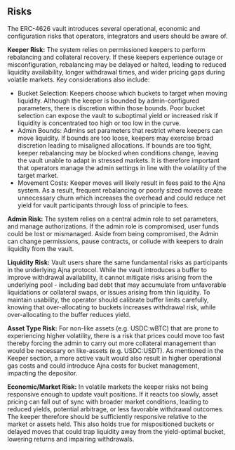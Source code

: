 ## Risks
The ERC-4626 vault introduces several operational, economic and configuration risks that operators, integrators and users should be aware of.

**Keeper Risk:**
The system relies on permissioned keepers to perform rebalancing and collateral recovery. If these keepers experience outage or misconfiguration, rebalancing may be delayed or halted, leading to reduced liquidity availability, longer withdrawal times, and wider pricing gaps during volatile markets. Key considerations also include:
* Bucket Selection: Keepers choose which buckets to target when moving liquidity. Although the keeper is bounded by admin-configured parameters, there is discretion within those bounds. Poor bucket selection can expose the vault to suboptimal yield or increased risk if liquidity is concentrated too high or too low in the curve.
* Admin Bounds: Admins set parameters that restrict where keepers can move liquidity. If bounds are too loose, keepers may exercise broad discretion leading to misaligned allocations. If bounds are too tight, keeper rebalancing may be blocked when conditions change, leaving the vault unable to adapt in stressed markets. It is therefore important that operators manage the admin settings in line with the volatility of the target market.
* Movement Costs: Keeper moves will likely result in fees paid to the Ajna system.  As a result, frequent rebalancing or poorly sized moves create unnecessary churn which increases the overhead and could reduce net yield for vault participants through loss of principle to fees.

**Admin Risk:**
The system relies on a central admin role to set parameters, and manage authorizations. If the admin role is compromised, user funds could be lost or mismanaged. Aside from being compromised, the Admin can change permissions, pause contracts, or collude with keepers to drain liquidity from the vault.

**Liquidity Risk:**
Vault users share the same fundamental risks as participants in the underlying Ajna protocol. While the vault introduces a buffer to improve withdrawal availability, it cannot mitigate risks arising from the underlying pool - including bad debt that may accumulate from unfavorable liquidations or collateral swaps, or issues arising from thin liquidity. To maintain usability, the operator should calibrate buffer limits carefully, knowing that over-allocating to buckets increases withdrawal risk, while over-allocating to the buffer reduces yield.

**Asset Type Risk:**
For non-like assets (e.g. USDC:wBTC) that are prone to experiencing higher volatility, there is a risk that prices could move too fast thereby forcing the admin to carry out more collateral management than would be necessary on like-assets (e.g. USDC:USDT). As mentioned in the Keeper section, a more active vault would also result in higher operational gas costs and could introduce Ajna costs for bucket management, impacting the depositor.

**Economic/Market Risk:**
In volatile markets the keeper risks not being responsive enough to update vault positions. If it reacts too slowly, asset pricing can fall out of sync with broader market conditions, leading to reduced yields, potential arbitrage, or less favorable withdrawal outcomes. The keeper therefore should be sufficiently responsive relative to the market or assets held. This also holds true for mispositioned buckets or delayed moves that could trap liquidity away from the yield-optimal bucket, lowering returns and impairing withdrawals.
